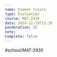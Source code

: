 ```yaml
---
name: Examen finale
type: Evaluation
course: MAT-2930
date: 2024-12-19T13:30
ponderation: 35
note:
Complete: false
---
```

#school/MAT-2930 
